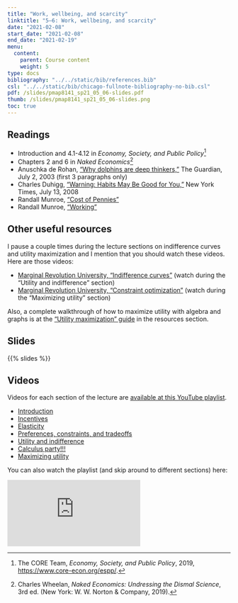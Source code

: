 ```yaml
---
title: "Work, wellbeing, and scarcity"
linktitle: "5–6: Work, wellbeing, and scarcity"
date: "2021-02-08"
start_date: "2021-02-08"
end_date: "2021-02-19"
menu:
  content:
    parent: Course content
    weight: 5
type: docs
bibliography: "../../static/bib/references.bib"
csl: "../../static/bib/chicago-fullnote-bibliography-no-bib.csl"
pdf: /slides/pmap8141_sp21_05_06-slides.pdf
thumb: /slides/pmap8141_sp21_05_06-slides.png
toc: true
---
```


## Readings

-   <i class="fas fa-book"></i> Introduction and 4.1-4.12 in *Economy, Society, and Public Policy*[^1]
-   <i class="fas fa-book"></i> Chapters 2 and 6 in *Naked Economics*[^2]
-   <i class="fas fa-external-link-square-alt"></i> Anuschka de Rohan, [“Why dolphins are deep thinkers,”](https://www.theguardian.com/science/2003/jul/03/research.science) The Guardian, July 2, 2003 (first 3 paragraphs only)
-   <i class="fas fa-external-link-square-alt"></i> Charles Duhigg, [“Warning: Habits May Be Good for You,”](http://www.nytimes.com/2008/07/13/business/13habit.html) New York Times, July 13, 2008
-   <i class="fas fa-external-link-square-alt"></i> Randall Munroe, [“Cost of Pennies”](https://what-if.xkcd.com/22/)
-   <i class="fas fa-external-link-square-alt"></i> Randall Munroe, [“Working”](https://xkcd.com/951/)

## Other useful resources

I pause a couple times during the lecture sections on indifference curves and utility maximization and I mention that you should watch these videos. Here are those videos:

-   <i class="fab fa-youtube"></i> [Marginal Revolution University, “Indifference curves”](https://www.youtube.com/watch?v=iOmDo5jLFw8) (watch during the “Utility and indifference” section)
-   <i class="fab fa-youtube"></i> [Marginal Revolution University, “Constraint optimization”](https://www.youtube.com/watch?v=MXIgp-P-FeY) (watch during the “Maximizing utility” section)

Also, a complete walkthrough of how to maximize utility with algebra and graphs is at the [“Utility maximization” guide](/resource/indifference-budget/) in the resources section.

## Slides

{{% slides %}}

## Videos

Videos for each section of the lecture are [available at this YouTube playlist](https://www.youtube.com/playlist?list=PLS6tnpTr39sFoXHP6KAukqzlARc3Bqu_R).

-   [Introduction](https://www.youtube.com/watch?v=M04UOTl9QrY&list=PLS6tnpTr39sFoXHP6KAukqzlARc3Bqu_R)
-   [Incentives](https://www.youtube.com/watch?v=fFN4iktx9EQ&list=PLS6tnpTr39sFoXHP6KAukqzlARc3Bqu_R)
-   [Elasticity](https://www.youtube.com/watch?v=BjNcxNMXy0A&list=PLS6tnpTr39sFoXHP6KAukqzlARc3Bqu_R)
-   [Preferences, constraints, and tradeoffs](https://www.youtube.com/watch?v=ttKFVtbpHME&list=PLS6tnpTr39sFoXHP6KAukqzlARc3Bqu_R)
-   [Utility and indifference](https://www.youtube.com/watch?v=or5INrQZiNE&list=PLS6tnpTr39sFoXHP6KAukqzlARc3Bqu_R)
-   [Calculus party!!!](https://www.youtube.com/watch?v=VxnR9ae4kVc&list=PLS6tnpTr39sFoXHP6KAukqzlARc3Bqu_R)
-   [Maximizing utility](https://www.youtube.com/watch?v=8sULVKhrAIg&list=PLS6tnpTr39sFoXHP6KAukqzlARc3Bqu_R)

You can also watch the playlist (and skip around to different sections) here:

<div class="embed-responsive embed-responsive-16by9">

<iframe class="embed-responsive-item" src="https://www.youtube.com/embed/playlist?list=PLS6tnpTr39sFoXHP6KAukqzlARc3Bqu_R" frameborder="0" allow="accelerometer; autoplay; encrypted-media; gyroscope; picture-in-picture" allowfullscreen>
</iframe>

</div>

[^1]: The CORE Team, *Economy, Society, and Public Policy*, 2019, <https://www.core-econ.org/espp/>.

[^2]: Charles Wheelan, *Naked Economics: Undressing the Dismal Science*, 3rd ed. (New York: W. W. Norton & Company, 2019).
